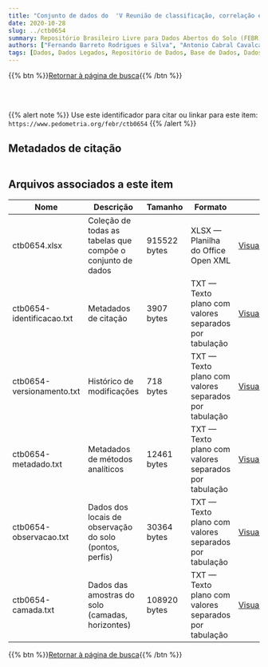 ```yaml
---
title: "Conjunto de dados do  'V Reunião de classificação, correlação e aplicação de levantamentos de solo - Guia de excursão de estudos de solos nos estados de Pernambuco, Paraíba, Rio Grande do Norte, Ceará e Bahia.'"
date: 2020-10-28
slug: ../ctb0654
summary: Repositório Brasileiro Livre para Dados Abertos do Solo (FEBR) | A febre dos dados de solo no Brasil
authors: ["Fernando Barreto Rodrigues e Silva", "Antonio Cabral Cavalcanti", "Flávio Hugo Barreto Batista da Silva", "Nivaldo Burgos", "José Coelho de Araújo Filho", "Raphael Davi dos Santos", "Idarê Azevedo Gomes", "Mauro Carneiro dos Santos", "José Carlos Pereira dos Santos", "Aldo Pereira Leite", "Paulo Cardoso de Lima", "Aluísio Granado", "Marie Elisabeth Cristine Claesson", "Washington de Oliveira Barreto", "Mariza Nascimento Duarte", "Sebastião B. Calderano", "Brivaldo Gomes de Almeida", "Humberto Gonçalves dos Santos", "Paulo Bezerra Fernandes", "Alexandre César de Barros", "Renival Alves de Souza", "Edson Lutosa de Possídio."]
tags: [Dados, Dados Legados, Repositório de Dados, Base de Dados, Dados Abertos]
---
```


<style>
div.alert > div {
    font-size: 0.8rem;
}
</style>

{{% btn %}}<a href="/febr/buscar/">Retornar à página de busca</a>{{% /btn %}}

<br>
<br>

{{% alert note %}}
Use este identificador para citar ou linkar para este item: `https://www.pedometria.org/febr/ctb0654`
{{% /alert %}}

## Metadados de citação

<table>
<!-- Fonte: https://gist.github.com/jfreels/6814721 -->
<script src="https://d3js.org/d3.v3.min.js" charset="utf-8"></script>
<script type='text/javascript' src='/febr/buscar/script.js'></script>
<script type='text/javascript'>
  d3.tsv('ctb0654-identificacao.txt',function (data) {
    var columns = ['campo', 'valor']
    tabulate(data, columns)
  })
</script>
</table>

## Arquivos associados a este item

<table style="width:100%">
  <thead>
    <tr>
      <th>Nome</th>
      <th>Descrição</th>
      <th>Tamanho</th>
      <th>Formato</th>
      <th></th>
    </tr>
  </thead>
  <tbody>
    <tr>
      <td>ctb0654.xlsx</td>
      <td>Coleção de todas as tabelas que compõe o conjunto de dados</td>
      <td>915522 bytes</td>
      <td>XLSX — Planilha do Office Open XML</td>
      <td><a href="https://cloud.utfpr.edu.br/index.php/s/Df6dhfzYJ1DDeso/download?path=%2Fctb0654&files=ctb0654.xlsx" class="btn btn-primary btn-block" role="button">Visualizar/Abrir</a></td>
    </tr>
    <tr>
      <td>ctb0654-identificacao.txt</td>
      <td>Metadados de citação</td>
      <td>3907 bytes</td>
      <td>TXT — Texto plano com valores separados por tabulação</td>
      <td><a href="https://cloud.utfpr.edu.br/index.php/s/Df6dhfzYJ1DDeso/download?path=%2Fctb0654&files=ctb0654-identificacao.txt" class="btn btn-primary btn-block" role="button">Visualizar/Abrir</a></td>
    </tr>
    <tr>
      <td>ctb0654-versionamento.txt</td>
      <td>Histórico de modificações</td>
      <td>718 bytes</td>
      <td>TXT — Texto plano com valores separados por tabulação</td>
      <td><a href="https://cloud.utfpr.edu.br/index.php/s/Df6dhfzYJ1DDeso/download?path=%2Fctb0654&files=ctb0654-versionamento.txt" class="btn btn-primary btn-block" role="button">Visualizar/Abrir</a></td>
    </tr>
    <tr>
      <td>ctb0654-metadado.txt</td>
      <td>Metadados de métodos analíticos</td>
      <td>12461 bytes</td>
      <td>TXT — Texto plano com valores separados por tabulação</td>
      <td><a href="https://cloud.utfpr.edu.br/index.php/s/Df6dhfzYJ1DDeso/download?path=%2Fctb0654&files=ctb0654-metadado.txt" class="btn btn-primary btn-block" role="button">Visualizar/Abrir</a></td>
    </tr>
    <tr>
      <td>ctb0654-observacao.txt</td>
      <td>Dados dos locais de observação do solo (pontos, perfis)</td>
      <td>30364 bytes</td>
      <td>TXT — Texto plano com valores separados por tabulação</td>
      <td><a href="https://cloud.utfpr.edu.br/index.php/s/Df6dhfzYJ1DDeso/download?path=%2Fctb0654&files=ctb0654-observacao.txt" class="btn btn-primary btn-block" role="button">Visualizar/Abrir</a></td>
    </tr>
    <tr>
      <td>ctb0654-camada.txt</td>
      <td>Dados das amostras do solo (camadas, horizontes)</td>
      <td>108920 bytes</td>
      <td>TXT — Texto plano com valores separados por tabulação</td>
      <td><a href="https://cloud.utfpr.edu.br/index.php/s/Df6dhfzYJ1DDeso/download?path=%2Fctb0654&files=ctb0654-camada.txt" class="btn btn-primary btn-block" role="button">Visualizar/Abrir</a></td>
    </tr>
  </tbody>
</table>

{{% btn %}}<a href="/febr/buscar/">Retornar à página de busca</a>{{% /btn %}}
